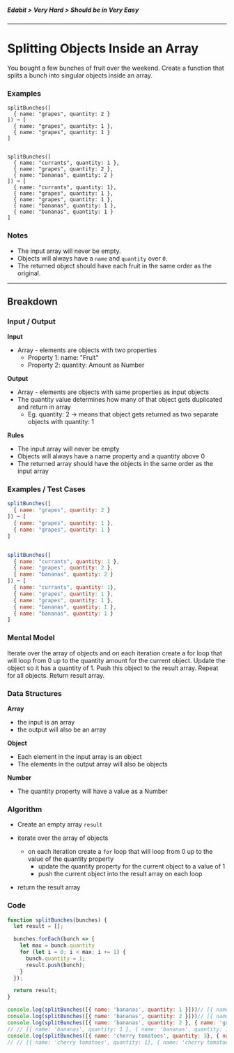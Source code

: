 ##### Edabit > Very Hard > Should be in Very Easy

---

# Splitting Objects Inside an Array

You bought a few bunches of fruit over the weekend. Create a function that splits a bunch into singular objects inside an array.

### Examples

```
splitBunches([
  { name: "grapes", quantity: 2 }
]) ➞ [
  { name: "grapes", quantity: 1 },
  { name: "grapes", quantity: 1 }
]


splitBunches([
  { name: "currants", quantity: 1 },
  { name: "grapes", quantity: 2 },
  { name: "bananas", quantity: 2 }
]) ➞ [
  { name: "currants", quantity: 1},
  { name: "grapes", quantity: 1 },
  { name: "grapes", quantity: 1 },
  { name: "bananas", quantity: 1 },
  { name: "bananas", quantity: 1 }
]
```

### Notes

- The input array will never be empty.
- Objects will always have a `name` and `quantity` over `0`.
- The returned object should have each fruit in the same order as the original.

---

## Breakdown 

### Input / Output

**Input** 

- Array - elements are objects with two properties
  - Property 1: name: "Fruit"
  - Property 2: quantity: Amount as Number

**Output**

- Array - elements are objects with same properties as input objects
- The quantity value determines how many of that object gets duplicated and return in array
  - Eg. quantity: 2 -> means that object gets returned as two separate objects with quantity: 1

**Rules**

- The input array will never be empty
- Objects will always have a name property and a quantity above 0
- The returned array should have the objects in the same order as the input array

### Examples / Test Cases

```javascript
splitBunches([
  { name: "grapes", quantity: 2 }
]) ➞ [
  { name: "grapes", quantity: 1 },
  { name: "grapes", quantity: 1 }
]


splitBunches([
  { name: "currants", quantity: 1 },
  { name: "grapes", quantity: 2 },
  { name: "bananas", quantity: 2 }
]) ➞ [
  { name: "currants", quantity: 1},
  { name: "grapes", quantity: 1 },
  { name: "grapes", quantity: 1 },
  { name: "bananas", quantity: 1 },
  { name: "bananas", quantity: 1 }
]
```

### Mental Model

Iterate over the array of objects and on each iteration create a for loop that will loop from 0 up to the quantity amount for the current object. Update the object so it has a quantity of 1. Push this object to the result array. Repeat for all objects. Return result array.

### Data Structures

**Array**

- the input is an array
- the output will also be an array

**Object**

- Each element in the input array is an object
- The elements in the output array will also be objects

**Number**

- The quantity property will have a value as a Number

### Algorithm

- Create an empty array `result`

- iterate over the array of objects
  - on each iteration create a `for` loop that will loop from 0 up to the value of the quantity property
    - update the quantity property for the current object to a value of 1
    - push the current object into the result array on each loop
- return the result array

### Code

```javascript
function splitBunches(bunches) {
  let result = [];

  bunches.forEach(bunch => {
    let max = bunch.quantity
    for (let i = 0; i < max; i += 1) {
      bunch.quantity = 1;
      result.push(bunch);
    }
  });

  return result;
}

console.log(splitBunches([{ name: 'bananas', quantity: 1 }]))// [{ name: 'bananas', quantity: 1 }])
console.log(splitBunches([{ name: 'bananas', quantity: 2 }]))// [{ name: 'bananas', quantity: 1 }, { name: 'bananas', quantity: 1 }])
console.log(splitBunches([{ name: 'bananas', quantity: 2 }, { name: 'grapes', quantity: 2 }]))
// // [{ name: 'bananas', quantity: 1 }, { name: 'bananas', quantity: 1 }, { name: 'grapes', quantity: 1 }, { name: 'grapes', quantity: 1 }])
console.log(splitBunches([{ name: 'cherry tomatoes', quantity: 3}, { name: 'bananas', quantity: 1 }, { name: 'grapes', quantity: 2 }, { name: 'cherry tomatoes', quantity: 3}]))
// // [{ name: 'cherry tomatoes', quantity: 1}, { name: 'cherry tomatoes', quantity: 1}, { name: 'cherry tomatoes', quantity: 1}, { name: 'bananas', quantity: 1 }, { name: 'grapes', quantity: 1 }, { name: 'grapes', quantity: 1 }, { name: 'cherry tomatoes', quantity: 1}, { name: 'cherry tomatoes', quantity: 1}, { name: 'cherry tomatoes', quantity: 1}])
```



